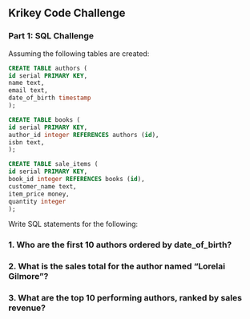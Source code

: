 ## Krikey Code Challenge

### Part 1: SQL Challenge

Assuming the following tables are created:

```sql
CREATE TABLE authors (
id serial PRIMARY KEY,
name text,
email text,
date_of_birth timestamp
);

CREATE TABLE books (
id serial PRIMARY KEY,
author_id integer REFERENCES authors (id),
isbn text,
);

CREATE TABLE sale_items (
id serial PRIMARY KEY,
book_id integer REFERENCES books (id),
customer_name text,
item_price money,
quantity integer
);
```

Write SQL statements for the following:

### 1. Who are the first 10 authors ordered by date_of_birth?

### 2. What is the sales total for the author named “Lorelai Gilmore”?

### 3. What are the top 10 performing authors, ranked by sales revenue?
